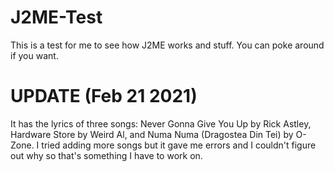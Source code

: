 # J2ME-Test

This is a test for me to see how J2ME works and stuff. You can poke around if you want.

# UPDATE (Feb 21 2021)
It has the lyrics of three songs: Never Gonna Give You Up by Rick Astley, Hardware Store by Weird Al, and Numa Numa (Dragostea Din Tei) by O-Zone. I tried adding more songs but it gave me errors and I couldn't figure out why so that's something I have to work on.
